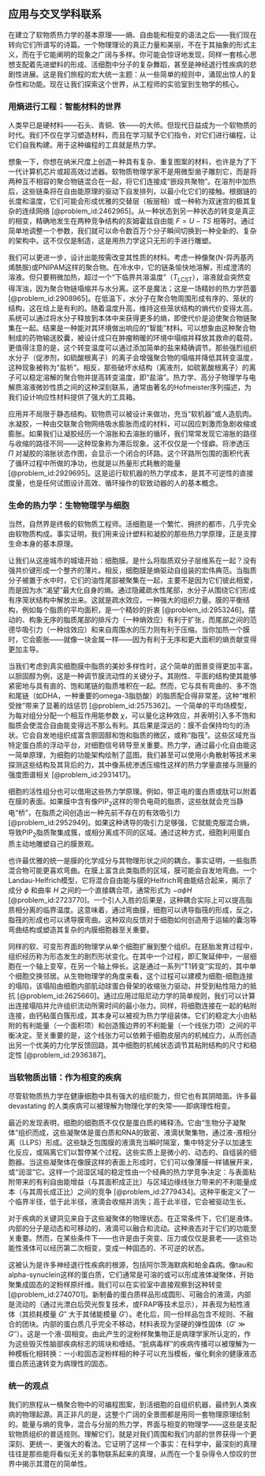 ## 应用与交叉学科联系

在建立了软物质热力学的基本原理——熵、自由能和相变的语法之后——我们现在转向它们所谱写的诗篇。一个物理理论的真正力量和美丽，不在于其抽象的形式主义，而在于它能阐明的现象之广阔与多样。你可能会惊讶地发现，同样一套核心思想支配着先进塑料的形成、活细胞中分子的复杂舞蹈，甚至是神经退行性疾病的悲剧性进展。这是我们旅程的宏大统一主题：从一些简单的规则中，涌现出惊人的复杂性和功能。现在让我们探索这个世界，从工程师的实验室到生物学的核心。

### 用熵进行工程：智能材料的世界

人类早已是硬材料——石头、青铜、铁——的大师。但现代日益成为一个软物质的时代。我们不仅在学习塑造材料，而且在学习赋予它们指令，对它们进行编程，让它们自我构建。用于这种编程的工具就是热力学。

想象一下，你想在纳米尺度上创造一种具有复杂、重复图案的材料，也许是为了下一代计算机芯片或超高效过滤器。软物质物理学家不是用微型凿子雕刻它，而是将两种互不相容的聚合物链混合在一起，将它们连接成“嵌段共聚物”。在溶剂中加热后，这些链条将在自由能原理的驱动下自发排列，以最小化它们的接触。根据链的长度和温度，它们可能会形成优雅的交替层（板层相）或一种称为双迷宫的极其复杂的连续网络 [@problem_id:2462965]。从一种状态到另一种状态的转变是真正的相变，精确地发生在两种竞争结构的亥姆霍兹自由能 $F=U-TS$ 相等时。通过简单地调整一个参数，我们就可以命令数百万个分子瞬间切换到一种全新的、复杂的架构中。这不仅仅是制造，这是用热力学这只无形的手进行雕塑。

我们可以更进一步，设计出能按需改变其性质的材料。考虑一种像聚(N-异丙基丙烯酰胺)或PNIPAM这样的聚合物。在冷水中，它的链条愉快地溶解，形成澄清的溶液。但只要稍微加热，超过一个“下临界共溶温度”（$T_{\mathrm{LCST}}$），溶液就会突然变得浑浊，因为聚合物链塌缩并与水分离。这不是魔法；这是一场精妙的热力学芭蕾 [@problem_id:2908965]。在低温下，水分子在聚合物周围形成有序的、笼状的结构，这在焓上是有利的。随着温度升高，维持这些笼状结构的熵代价变得太高。系统可以通过将水分子释放到本体中来获得更多的熵，即使代价是迫使聚合物链聚集在一起。结果是一种能对其环境做出响应的“智能”材料。可以想象由这种聚合物制成的药物输送胶囊，被设计成只在肿瘤稍暖的环境中塌缩并释放其救命的载荷。更值得注意的是，这个转变温度可以通过添加简单的盐来精确调节。那些强烈组织水分子（促渗剂，如硫酸根离子）的离子会增强聚合物的塌缩并降低其转变温度，这种现象被称为“盐析”。相反，那些破坏水结构（离液剂，如硫氰酸根离子）的离子可以稳定溶解的聚合物并提高转变温度，即“盐溶”。热力学、高分子物理学与电解质溶液微妙性质之间的这种深刻联系，通常由著名的Hofmeister序列描述，为我们设计响应性材料提供了强大的工具箱。

应用并不局限于静态结构。软物质可以被设计来做功，充当“软机器”或人造肌肉。水凝胶，一种由交联聚合物网络吸水膨胀而成的材料，可以因应刺激而急剧收缩或膨胀。如果我们让凝胶经历一个溶胀和去溶胀的循环，我们常常发现它溶胀的路径与收缩的路径不同——这种现象称为滞后现象。这不仅仅是一个怪癖。将渗透压 $\Pi$ 对凝胶的溶胀状态作图，会显示一个闭合的环路。这个环路所包围的面积代表了循环过程中所做的净功，也就是以热量形式耗散的能量 [@problem_id:2929695]。这是运行软机器的热力学成本，是其不可逆性的直接度量，也是任何试图设计高效、循环操作的软致动器的人的基本概念。

### 生命的热力学：生物物理学与细胞

当然，自然界是终极的软物质工程师。活细胞是一个繁忙、拥挤的都市，几乎完全由软物质构成。事实证明，我们用来设计塑料和凝胶的那些热力学原理，正是支撑生命本身的基本原理。

让我们从这座城市的城墙开始：细胞膜。是什么将脂质双分子层维系在一起？没有强共价键形成一个整齐的薄片。相反，细胞膜是熵驱动自组装的宏伟典范。当脂质分子被置于水中时，它们的油性尾部被聚集在一起，主要不是因为它们彼此相爱，而是因为水“渴望”最大化自身的熵。通过隐藏疏水性尾部，水分子从围绕它们形成有序笼状结构中解放出来。这就是疏水效应，一种强大的组织力量。膜的平衡结构，例如每个脂质的平均面积，是一个精妙的折衷 [@problem_id:2953246]。摆动的、构象无序的脂质尾部的排斥力（一种熵效应）有利于扩张，而尾部之间的范德华吸引力（一种焓效应）和来自周围水的压力则有利于压缩。当你加热一个膜时，它会膨胀——就像一块金属一样——因为有利于无序和更大面积的熵贡献变得更加主导。

当我们考虑到真实细胞膜中脂质的美妙多样性时，这个简单的图景变得更加丰富。以胆固醇为例，这是一种调节膜流动性的关键分子。其刚性、平面的结构使其能够紧密地与具有直的、饱和尾链的脂质堆积在一起。然而，它与具有弯曲的、多不饱和尾链（如DHA，一种重要的omega-3脂肪酸）的脂质配合得非常差。这种“堆积受挫”带来了显著的焓惩罚 [@problem_id:2575362]。一个简单的平均场模型，为每对组分分配一个相互作用能参数 $\chi$，可以量化这种效应，并表明引入多不饱和脂质会使混合自由能变得远不那么有利。其后果是深远的：膜不会保持均匀的汤状。它会自发地组织成富含胆固醇和饱和脂质的微区，或称“脂筏”。这些区域充当特定蛋白质的浮动平台，对细胞信号转导至关重要。热力学，通过最小化自由能这一简单原理，为细胞的功能架构绘制了蓝图。我们甚至可以使用小角散射等技术来探测这些结构及其背后的力，其中像系统渗透压缩性这样的热力学量直接与测量的强度图谱相关 [@problem_id:2931417]。

细胞的活性组分也可以借用这些热力学原理。例如，带正电的蛋白质或肽可以附着在膜的表面。如果膜中含有像PIP$_2$这样的带负电荷的脂质，这些肽就会充当静电“桥”，在脂质之间创造出一种先前不存在的有效吸引力 [@problem_id:2952949]。如果这种诱导的吸引力足够强，它就能克服混合熵，导致PIP$_2$脂质聚集成簇，或相分离成不同的区域。通过这种方式，细胞利用蛋白质主动地雕塑自己的膜景观。

也许最优雅的统一是膜的化学成分与其物理形状之间的耦合。事实证明，一些脂质混合物可能更喜欢弯曲。在膜上富含此类脂质的区域，膜可能会自发地弯曲。一个Landau-Helfrich模型，它将混合自由能与膜的Helfrich弯曲能结合起来，揭示了成分 $\phi$ 和曲率 $H$ 之间的一个直接耦合项，通常形式为 $-\alpha \phi H$ [@problem_id:2723770]。一个引人入胜的后果是，这种耦合实际上可以提高脂质相分离的临界温度。这意味着，通过弯曲膜，细胞可以诱导脂筏的形成，反之，脂筏的形成也可以诱导膜弯曲。这种双向反馈对于细胞如何创造用于运输的囊泡等弯曲结构或塑造其复杂的内膜细胞器至关重要。

同样的软、可变形界面的物理学从单个细胞扩展到整个组织。在胚胎发育过程中，组织经历称为形态发生的剧烈形状变化。在其中一个过程，即汇聚延伸中，一层细胞在一个轴上变窄，在另一个轴上伸长。这是通过一系列“T1转变”实现的，其中单个细胞交换邻居。从生物物理学的角度来看，这个过程可以建模为细胞-细胞连接的塌陷，该塌陷由细胞内部肌动球蛋白骨架的收缩张力驱动，并受到粘性阻力的抵抗 [@problem_id:2625660]。通过应用过阻尼动力学的简单规则，我们可以计算出连接塌陷并允许组织流动所需时间的最小张力。同样，将细胞连接在一起的粘附连接，由钙粘蛋白簇形成，其本身可以被视为热力学组装体。它们的稳定大小由粘附的有利能量（一个面积项）和创造簇边界的不利能量（一个线张力项）之间的平衡决定。至关重要的是，这个线张力可以依赖于细胞皮层内的机械应力，从而创造出另一个优美的力化学反馈回路，其中细胞的机械状态调节其粘附结构的尺寸和稳定性 [@problem_id:2936387]。

### 当软物质出错：作为相变的疾病

尽管软物质热力学在健康细胞中具有强大的组织能力，但它也有其阴暗面。许多最 devastating 的人类疾病可以被理解为物理化学的失常——即病理性相变。

最近的发现表明，细胞的细胞质不仅仅是蛋白质的稀释汤。它由“生物分子凝聚体”组织而成，这些凝聚体是蛋白质和RNA的致密、液滴状聚集物，通过液-液相分离（LLPS）形成。这些缺乏包围膜的液滴充当瞬时隔室，集中特定分子以加速生化反应，或隔离它们以暂停某个过程。这些实质上是微小的、动态的、自组装的细胞器。当这些凝聚体在像膜这样的表面上形成时，它们可以像薄膜一样铺展开来，或“润湿”它。这样一个润湿区域的稳定性由一个经典的热力学竞争决定：与表面粘附带来的有利自由能增益（与其面积成正比）与区域边缘线张力带来的不利能量成本（与其周长成正比）之间的竞争 [@problem_id:2779434]。这种平衡定义了一个临界半径，低于此半径，液滴会收缩并消失；高于此半径，它会被驱动生长。

对于疾病的关键洞见来自于这些凝聚体的物理状态。在正常条件下，它们是液体。内部的分子是动态和可移动的，液滴可以融合和流动。这种液态对于它们的功能至关重要。然而，在某些条件下——也许是由于突变、压力或仅仅是衰老——这些功能性液体可以经历第二次相变，变成一种固态的、不可逆的状态。

这被认为是许多神经退行性疾病的根源，包括阿尔茨海默病和帕金森病。像tau和alpha-synuclein这样的蛋白质，它们通常是可溶的或可以形成液体凝聚体，开始聚集成固态的淀粉样原纤维。我们可以在实验室中直接观察到这种转变 [@problem_id:2740701]。新制备的蛋白质样品形成圆形、可融合的液滴，内部是流动的（通过光漂白后荧光恢复技术，或FRAP等技术显示），并表现为粘性液体（其损耗模量 $G''$ 大于其储能模量 $G'$）。老化后，同一份样品包含不规则、不融合的团块。内部的蛋白质几乎完全不移动，材料表现为坚硬的弹性固体（$G' \gg G''$）。这是一个液-固相变。由此产生的淀粉样聚集物正是病理学家所认定的，作为这些毁灭性脑部疾病标志的斑块和缠结。“朊病毒样”的疾病传播可以被理解为一种模板化相转换：一小粒固态淀粉样相的种子可以充当模板，催化剩余的健康液态蛋白质迅速转变为病理性的固态。

### 统一的观点

我们的旅程从一桶聚合物中的可编程图案，到活细胞的自组织机器，最终到人类疾病的物理起源。真正非凡的是，这整个广阔的全景图都是用同一套物理原理绘制的。能量与熵的竞争，混合与分层的热力学，界面与相变的物理学——这些是支配软物质组织的普适规则。理解它们，就是对我们周围和我们内部的世界获得一个更深刻、更统一、更强大的看法。它证明了这样一个事实：在科学中，最深刻的真理往往是那些能将看似无关的事物联系起来的真理，从而在一个复杂得令人惊叹的世界中揭示其潜在的简单性。